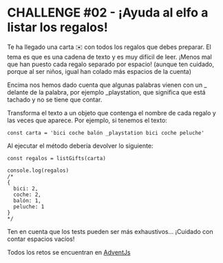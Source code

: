 
# CHALLENGE #02 - ¡Ayuda al elfo a listar los regalos!
Te ha llegado una carta ✉️ con todos los regalos que debes preparar. El tema es que es una cadena de texto y es muy difícil de leer. ¡Menos mal que han puesto cada regalo separado por espacio! (aunque ten cuidado, porque al ser niños, igual han colado más espacios de la cuenta)

Encima nos hemos dado cuenta que algunas palabras vienen con un _ delante de la palabra, por ejemplo _playstation, que significa que está tachado y no se tiene que contar.

Transforma el texto a un objeto que contenga el nombre de cada regalo y las veces que aparece. Por ejemplo, si tenemos el texto:

```
const carta = 'bici coche balón _playstation bici coche peluche'
```

Al ejecutar el método debería devolver lo siguiente:

```
const regalos = listGifts(carta)

console.log(regalos)
/*
{
  bici: 2,
  coche: 2,
  balón: 1,
  peluche: 1
}
*/
```

Ten en cuenta que los tests pueden ser más exhaustivos... ¡Cuidado con contar espacios vacíos!

Todos los retos se encuentran en [AdventJs](https://adventjs.dev/challenges/)